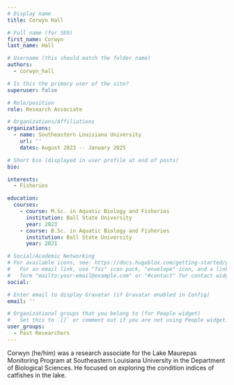 ```yaml
---
# Display name
title: Corwyn Hall

# Full name (for SEO)
first_name: Corwyn
last_name: Hall

# Username (this should match the folder name)
authors:
  - corwyn_hall

# Is this the primary user of the site?
superuser: false

# Role/position
role: Research Associate

# Organizations/Affiliations
organizations:
  - name: Southeastern Louisiana University
    url: ''
    dates: August 2023 -- January 2025

# Short bio (displayed in user profile at end of posts)
bio: 

interests:
  - Fisheries

education:
  courses:
    - course: M.Sc. in Aquatic Biology and Fisheries
      institution: Ball State University
      year: 2023
    - course: B.Sc. in Aquatic Biology and Fisheries
      institution: Ball State University
      year: 2021

# Social/Academic Networking
# For available icons, see: https://docs.hugoblox.com/getting-started/page-builder/#icons
#   For an email link, use "fas" icon pack, "envelope" icon, and a link in the
#   form "mailto:your-email@example.com" or "#contact" for contact widget.
social:

# Enter email to display Gravatar (if Gravatar enabled in Config)
email: ''

# Organizational groups that you belong to (for People widget)
#   Set this to `[]` or comment out if you are not using People widget.
user_groups:
  - Past Researchers
---
```


Corwyn (he/him) was a research associate for the Lake Maurepas Monitoring Program at Southeastern Louisiana University in the Department of Biological Sciences. He focused on exploring the condition indices of catfishes in the lake.